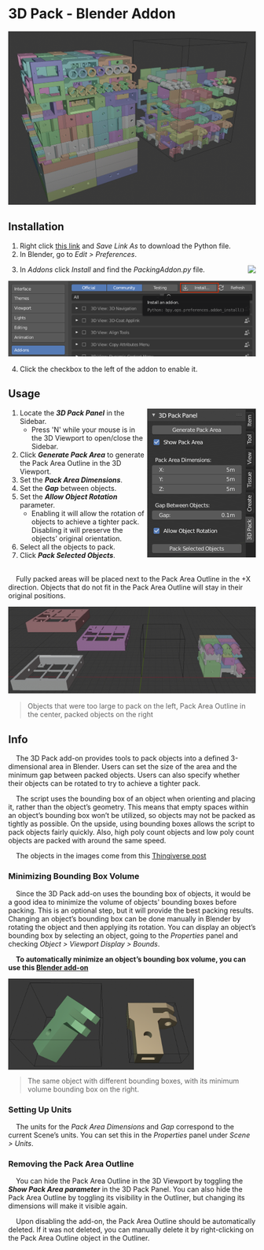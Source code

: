 # 3D Pack - Blender Addon
![Image of Full Pack](images/Addon%20Doc%20-%20Full%20Pack.png)

## Installation
1. Right click [this link](https://raw.githubusercontent.com/japuzen/bpy-pack/master/PackingAddon.py) and *Save Link As* to download the Python file.
2. In Blender, go to *Edit > Preferences*.

<img align="right" src="images/Addon%20Doc%20-%20Edit>Preferences.png">

3. In *Addons* click *Install* and find the *PackingAddon.py* file.

![Image of Full Pack](images/Addon%20Doc%20-%20Addon%20Install.png)

4. Click the checkbox to the left of the addon to enable it.

## Usage
<img align="right" src="images/Addon%20Doc%20-%20Pack%20Panel%20Image.png">

1. Locate the ***3D Pack Panel*** in the Sidebar.
    - Press 'N' while your mouse is in the 3D Viewport to open/close the Sidebar.
2. Click ***Generate Pack Area*** to generate the Pack Area Outline in the 3D Viewport.
3. Set the ***Pack Area Dimensions***.
4. Set the ***Gap*** between objects.
5. Set the ***Allow Object Rotation*** parameter.
    - Enabling it will allow the rotation of objects to achieve a tighter pack. Disabling it will preserve the objects’ original orientation.
6. Select all the objects to pack.
7. Click ***Pack Selected Objects***.
<br><br>

&nbsp;&nbsp;&nbsp;&nbsp;Fully packed areas will be placed next to the Pack Area Outline in the +X direction. Objects that do not fit in the Pack Area Outline will stay in their original positions.


![Image of Packing Results](images/Addon%20Doc%20-%20Result%20Image.png)
>Objects that were too large to pack on the left, Pack Area Outline in the center, packed objects on the right

## Info
&nbsp;&nbsp;&nbsp;&nbsp;The 3D Pack add-on provides tools to pack objects into a defined 3-dimensional area in Blender. Users can set the size of the area and the minimum gap between packed objects. Users can also specify whether their objects can be rotated to try to achieve a tighter pack.

&nbsp;&nbsp;&nbsp;&nbsp;The script uses the bounding box of an object when orienting and placing it, rather than the object’s geometry. This means that empty spaces within an object’s bounding box won’t be utilized, so objects may not be packed as tightly as possible. On the upside, using bounding boxes allows the script to pack objects fairly quickly. Also, high poly count objects and low poly count objects are packed with around the same speed.

&nbsp;&nbsp;&nbsp;&nbsp;The objects in the images come from this [Thingiverse post](https://www.thingiverse.com/thing:239105)

### Minimizing Bounding Box Volume
&nbsp;&nbsp;&nbsp;&nbsp;Since the 3D Pack add-on uses the bounding box of objects, it would be a good idea to minimize the volume of objects' bounding boxes before packing. This is an optional step, but it will provide the best packing results. Changing an object’s bounding box can be done manually in Blender by rotating the object and then applying its rotation. You can display an object’s bounding box by selecting an object, going to the *Properties* panel and checking *Object > Viewport Display > Bounds*.

&nbsp;&nbsp;&nbsp;&nbsp;**To automatically minimize an object’s bounding box volume, you can use this [Blender add-on]()**

<img src="images/Addon%20Doc%20-%20Bound%20Box%20Difference%20Image.png" height="75%" width="75%" align="center"></img>
>The same object with different bounding boxes, with its minimum volume bounding box on the right.

### Setting Up Units
&nbsp;&nbsp;&nbsp;&nbsp;The units for the *Pack Area Dimensions* and *Gap* correspond to the current Scene’s units. You can set this in the *Properties* panel under *Scene > Units*.
    
### Removing the Pack Area Outline
&nbsp;&nbsp;&nbsp;&nbsp;You can hide the Pack Area Outline in the 3D Viewport by toggling the ***Show Pack Area parameter*** in the 3D Pack Panel. You can also hide the Pack Area Outline by toggling its visibility in the Outliner, but changing its dimensions will make it visible again. 

&nbsp;&nbsp;&nbsp;&nbsp;Upon disabling the add-on, the Pack Area Outline should be automatically deleted.  If it was not deleted, you can manually delete it by right-clicking on the Pack Area Outline object in the Outliner.
